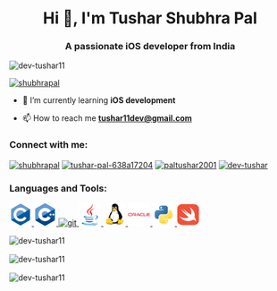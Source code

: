 <h1 align="center">Hi 👋, I'm Tushar Shubhra Pal</h1>
<h3 align="center">A passionate iOS developer from India</h3>

<p align="left"> <img src="https://komarev.com/ghpvc/?username=dev-tushar11&label=Profile%20views&color=0e75b6&style=flat" alt="dev-tushar11" /> </p>

<p align="left"> <a href="https://twitter.com/shubhrapal" target="blank"><img src="https://img.shields.io/twitter/follow/shubhrapal?logo=twitter&style=for-the-badge" alt="shubhrapal" /></a> </p>

- 🌱 I’m currently learning **iOS development**

- 📫 How to reach me **tushar11dev@gmail.com**

<h3 align="left">Connect with me:</h3>
<p align="left">
<a href="https://twitter.com/shubhrapal" target="blank"><img align="center" src="https://raw.githubusercontent.com/rahuldkjain/github-profile-readme-generator/master/src/images/icons/Social/twitter.svg" alt="shubhrapal" height="30" width="40" /></a>
<a href="https://www.linkedin.com/in/tushar-shubhra-pal/" target="blank"><img align="center" src="https://raw.githubusercontent.com/rahuldkjain/github-profile-readme-generator/master/src/images/icons/Social/linked-in-alt.svg" alt="tushar-pal-638a17204" height="30" width="40" /></a>
<a href="https://www.hackerrank.com/paltushar2001" target="blank"><img align="center" src="https://raw.githubusercontent.com/rahuldkjain/github-profile-readme-generator/master/src/images/icons/Social/hackerrank.svg" alt="paltushar2001" height="30" width="40" /></a>
<a href="https://www.leetcode.com/dev-tushar" target="blank"><img align="center" src="https://raw.githubusercontent.com/rahuldkjain/github-profile-readme-generator/master/src/images/icons/Social/leet-code.svg" alt="dev-tushar" height="30" width="40" /></a>
</p>

<h3 align="left">Languages and Tools:</h3>
<p align="left"> <a href="https://www.cprogramming.com/" target="_blank" rel="noreferrer"> <img src="https://raw.githubusercontent.com/devicons/devicon/master/icons/c/c-original.svg" alt="c" width="40" height="40"/> </a> <a href="https://www.w3schools.com/cpp/" target="_blank" rel="noreferrer"> <img src="https://raw.githubusercontent.com/devicons/devicon/master/icons/cplusplus/cplusplus-original.svg" alt="cplusplus" width="40" height="40"/> </a> <a href="https://git-scm.com/" target="_blank" rel="noreferrer"> <img src="https://www.vectorlogo.zone/logos/git-scm/git-scm-icon.svg" alt="git" width="40" height="40"/> </a> <a href="https://www.java.com" target="_blank" rel="noreferrer"> <img src="https://raw.githubusercontent.com/devicons/devicon/master/icons/java/java-original.svg" alt="java" width="40" height="40"/> </a> <a href="https://www.linux.org/" target="_blank" rel="noreferrer"> <img src="https://raw.githubusercontent.com/devicons/devicon/master/icons/linux/linux-original.svg" alt="linux" width="40" height="40"/> </a> <a href="https://www.oracle.com/" target="_blank" rel="noreferrer"> <img src="https://raw.githubusercontent.com/devicons/devicon/master/icons/oracle/oracle-original.svg" alt="oracle" width="40" height="40"/> </a> <a href="https://www.python.org" target="_blank" rel="noreferrer"> <img src="https://raw.githubusercontent.com/devicons/devicon/master/icons/python/python-original.svg" alt="python" width="40" height="40"/> </a> <a href="https://developer.apple.com/swift/" target="_blank" rel="noreferrer"> <img src="https://raw.githubusercontent.com/devicons/devicon/master/icons/swift/swift-original.svg" alt="swift" width="40" height="40"/> </a> </p>

<p><img align="center" src="https://github-readme-stats.vercel.app/api/top-langs?username=dev-tushar11&theme=tokyonight&show_icons=true&locale=en&layout=compact" alt="dev-tushar11" /></p>

<p><img align="center" src="https://github-readme-stats.vercel.app/api?username=dev-tushar11&theme=tokyonight&show_icons=true&locale=en" alt="dev-tushar11" /></p>

<p><img align="center" src="https://github-readme-streak-stats.herokuapp.com/?user=dev-tushar11&theme=dark" alt="dev-tushar11" /></p>
